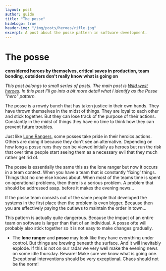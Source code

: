 ```yaml
---
layout: post
author: guido
title: "The posse"
hideLogo: true
header-img: "/img/posts/heroes/rifle.jpg"
excerpt: A post about the posse pattern in software development.
---
```

# The posse

__considered heroes by themselves, critical saves in production, team bonding, outsiders don't really know what is going on__

*This post belongs to small series of posts. The main post is [Wild west heroes](/20/05/2018/Heroes/). In this post I'll go into a bit more detail what I identify as the Posse "hero" pattern.*

The posse is a rowdy bunch that has taken justice in their own hands. They have thrown themselves in the midst of things. They are loyal to each other and stick together. But they can lose track of the purpose of their actions. Constantly in the midst of things they have no time to think how they can prevent future troubles.

Just like [Lone Rangers](/12/05/2018/LoneRanger/), some posses take pride in their heroics actions. Others are doing it because they don't see an alternative. Depending on how long a posse runs they can be viewed initially as heroes but run the risk that over time people start seeing them as a necessary evil that they much rather get rid of.

The posse is essentially the same this as the lone ranger but now it occurs in a team context. When you have a team that is constantly 'fixing' things. Things that no one else knows about. When most of the teams time is spent on operational problems, then there is a serious problem. A problem that should be addressed asap. before it makes the evening news...
 
If the posse team consists out of the same people that developed the systems in the first place then the problem is even bigger. Because then you are effectively paying  the outlaws to maintain the order in town... 

This pattern is actually quite dangerous. Because the impact of an entire team on software is larger than that of an individual. A posse ofte will probably also stick together so it is not easy to make changes gradually. 

+ The **lone ranger** and **posse** may look like they have everything under control. But things are brewing beneath the surface. And it will inevitably explode. If this is not on our radar we very well make the evening news on some idle thursday. Beware! Make sure we know what is going one. Exceptional interventions should be very exceptional. Chaos should not be the norm!
